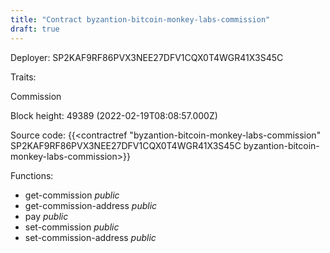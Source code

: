 ```yaml
---
title: "Contract byzantion-bitcoin-monkey-labs-commission"
draft: true
---
```

Deployer: SP2KAF9RF86PVX3NEE27DFV1CQX0T4WGR41X3S45C

Traits:
 
Commission


Block height: 49389 (2022-02-19T08:08:57.000Z)

Source code: {{<contractref "byzantion-bitcoin-monkey-labs-commission" SP2KAF9RF86PVX3NEE27DFV1CQX0T4WGR41X3S45C byzantion-bitcoin-monkey-labs-commission>}}

Functions:

* get-commission _public_
* get-commission-address _public_
* pay _public_
* set-commission _public_
* set-commission-address _public_

